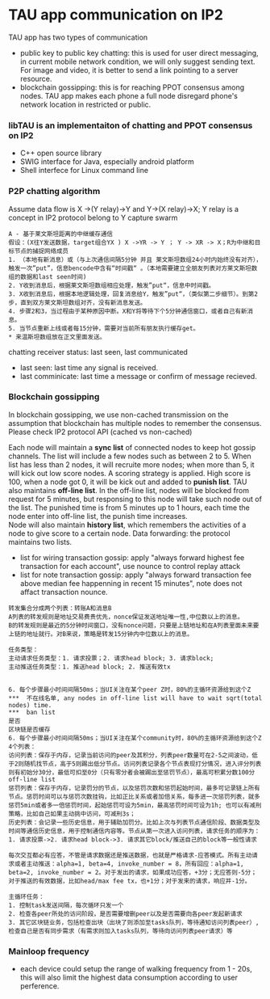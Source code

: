 # TAU app communication on IP2
TAU app has two types of communication
* public key to public key chatting: this is used for user direct messaging, in current mobile network condition, we will only suggest sending text. For image and video, it is better to send a link pointing to a server resource. 
* blockchain gossipping: this is for reaching PPOT consensus among nodes. TAU app makes each phone a full node disregard phone's network location in restricted or public. 

### libTAU is an implementaiton of chatting and PPOT consensus on IP2
* C++ open source library
* SWIG interface for Java, especially android platform
* Shell interfece for Linux command line

### P2P chatting algorithm
Assume data flow is X ->(Y relay)->Y and Y->(X relay)->X; Y relay is a concept in IP2 protocol belong to Y capture swarm

```
A - 基于莱文斯坦距离的中继缓存通信
假设：(X往Y发送数据，target组合YX ) X ->YR -> Y ； Y -> XR -> X；R为中继和目标节点的捕捉网络成员
1. （本地有新消息）或（与上次通信间隔5分钟 并且 莱文斯坦数组24小时内始终没有对齐），触发一次”put”，信息bencode中含有“时间戳“ 。（本地需要建立全朋友列表对方莱文斯坦数组的数据和last seen时间)
2. Y收到消息后，根据莱文斯坦数组相应处理，触发”put“，信息中时间戳。
3. X收到消息后，根据本地逻辑处理，回复消息给Y，触发”put“，（类似第二步细节）。到第2步，直到双方莱文斯坦数组对齐，没有新消息发送。
4. 步骤2和3，当过程由于某种原因中断。X和Y将等待下个5分钟通信窗口，或者自己有新消息。
5. 当节点重新上线或者每15分钟，需要对当前所有朋友执行缓存get。
* 来温斯坦数组放在正文里面发送。
```
chatting receiver status: last seen, last communicated
* last seen: last time any signal is received.
* last comminicate: last time a message or confirm of message recieved.

### Blockchain gossipping
In blockchain gossipping, we use non-cached transmission on the assumption that blockchain has multiple nodes to remember the consensus. Please check IP2 protocol API (cached vs non-cached)

Each node will maintain a **sync list**  of connected nodes to keep hot gossip channels. The list will include a few nodes such as between 2 to 5. When list has less than 2 nodes, it will recruite more nodes; when more than 5, it will kick out low score nodes. A scoring strategy is applied. High score is 100, when a node got 0, it will be kick out and added to **punish list**. TAU also maintains **off-line list**.
In the off-line list, nodes will be blocked from request for 5 minutes, but responsing to this node will take such node out of the list. The punished time is from 5 minutes up to 1 hours, each time the node enter into off-line list, the punish time increases.  
Node will also maintain **history list**, which remembers the activities of a node to give score to a certain node. 
Data forwarding: the protocol maintains two lists. 
* list for wiring transaction gossip: apply "always forward highest fee transaction for each account", use nounce to control replay attack
* list for note transaction gossip: apply "always forward transaction fee above median fee happenning in recent 15 minutes", note does not affact transaction nounce. 

```
转发集合分成两个列表：转账A和消息B
A列表的转发规则是地址交易费贵优先，nonce保证发送地址唯一性,中位数以上的消息。 
B的转发规则是最近的5分钟时间窗口，没有nonce问题，只要是上链地址和在A列表里面未来要上链的地址就行。对B来说，策略是转发15分钟内中位数以上的消息。

任务类型：
主动请求任务类型：1. 请求投票；2. 请求head block; 3. 请求block;
主动推送任务类型：1. 推送head block; 2. 推送有效tx


6. 每个步骤最小时间间隔50ms；当UI关注在某个peer Z时，80%的主循环资源给到这个Z
***  不在线名单, any nodes in off-line list will have to wait sqrt(total nodes) time. 
***  ban list
是否
区块链是否缓存
6. 每个步骤最小时间间隔50ms；当UI关注在某个community时，80%的主循环资源给到这个Z
4个列表：
访问列表：保存于内存，记录当前访问的peer及其积分，列表peer数量可在2-5之间波动，低于2则随机找节点，高于5则踢出低分节点。访问列表记录各个节点表现打分情况，进入评分列表则有初始分30分，最低可扣至0分（只有零分者会被踢出至惩罚节点），最高可积累分数100分
off-line list
惩罚列表：保存于内存，记录罚分的节点，以及惩罚次数和惩罚起始时间，最多可记录链上所有节点。惩罚时间可以与惩罚次数挂钩，比如正比关系或者加倍关系，每多进一次惩罚列表，就多惩罚5min或者多一倍惩罚时间，起始惩罚可设为5min，最高惩罚时间可设为1h; 也可以有减刑策略，比如自己如果主动挑中访问，可减刑3s；
历史列表：会记录一些历史信息，用于辅助加罚分。比如上次与列表节点通信阶段、数据类型及时间等通信历史信息，用于控制通信内容等。节点从第一次进入访问列表，请求任务的顺序为：1. 请求投票->2. 请求head block->3. 请求其它block/推送自己的block等一般性请求

每次交互都必有应答，不管是请求数据还是推送数据，也就是严格请求-应答模式。所有主动请求或者主动推送：alpha=1, beta=4, invoke_number = 8，所有回应：alpha=1, beta=2, invoke_number = 2。对于发出的请求，如果成功应答，+3分；无应答则-5分；对于推送的有效数据，比如head/max fee tx，也+1分；对于发来的请求，响应并-1分。

主循环任务：
1. 控制task发送间隔，每次循环只发一个
2. 检查各peer所处的访问阶段，是否需要增删peer以及是否需要向各peer发起新请求
3. 其它区块链业务，包括检查出块（出块了则添加至tasks队列，等待通知访问列表peer）,检查自己是否有同步需求（有需求则加入tasks队列，等待向访问列表peer请求）等
```

### Mainloop frequency
* each device could setup the range of walking frequency from 1 - 20s, this will also limit the highest data consumption according to user perference. 

